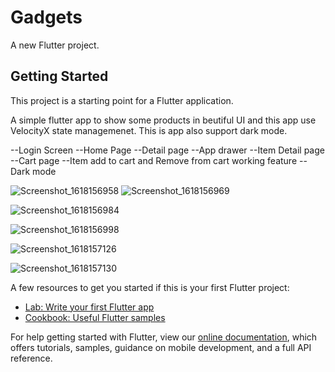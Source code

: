 # Gadgets

A new Flutter project.

## Getting Started

This project is a starting point for a Flutter application.

A simple flutter app to show some products in beutiful UI and this app use VelocityX state managemenet.
This is app also support dark mode.

--Login Screen
--Home Page
--Detail page
--App drawer
--Item Detail page
--Cart page
--Item add to cart and Remove from cart working feature
--Dark mode 



![Screenshot_1618156958](https://user-images.githubusercontent.com/63193296/114312095-096ec080-9b0f-11eb-8fb4-e5971f2a71d9.png)   ![Screenshot_1618156969](https://user-images.githubusercontent.com/63193296/114312114-24d9cb80-9b0f-11eb-8675-487e658d3ebd.png)


![Screenshot_1618156984](https://user-images.githubusercontent.com/63193296/114312118-286d5280-9b0f-11eb-8a28-8d524d7c25cb.png)


![Screenshot_1618156998](https://user-images.githubusercontent.com/63193296/114312124-2b684300-9b0f-11eb-84d2-84b503da422a.png)


![Screenshot_1618157126](https://user-images.githubusercontent.com/63193296/114312127-2f946080-9b0f-11eb-956c-02fa46d9b629.png)


![Screenshot_1618157130](https://user-images.githubusercontent.com/63193296/114312131-34591480-9b0f-11eb-9ac0-84e0df168539.png)




A few resources to get you started if this is your first Flutter project:

- [Lab: Write your first Flutter app](https://flutter.dev/docs/get-started/codelab)
- [Cookbook: Useful Flutter samples](https://flutter.dev/docs/cookbook)

For help getting started with Flutter, view our
[online documentation](https://flutter.dev/docs), which offers tutorials,
samples, guidance on mobile development, and a full API reference.
